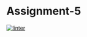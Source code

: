 # Assignment-5
[![linter](https://github.com/GustavoRojasFlores/Assignment-5/workflows/linter/badge.svg)](https://github.com/marketplace/actions/super-linter)
